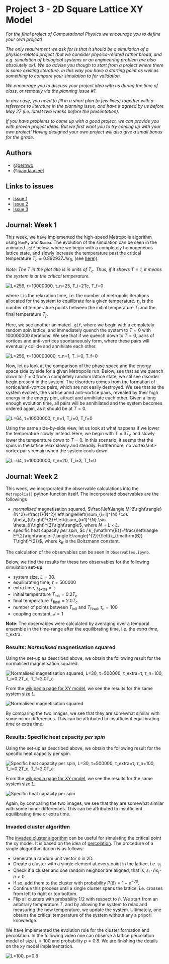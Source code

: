 # Project 3 - 2D Square Lattice XY Model

*For the final project of Computational Physics we encourage you to define your own project!*

*The only requirement we ask for is that it should be a simulation of a physics-related project (but we consider physics-related rather broad, and e.g. simulation of biological systems or an engineering problem are also absolutely ok).*
*We do advise you though to start from a project where there is some existing literature. in this way you have a starting point as well as something to compare your simulation to for validation.*

*We encourage you to discuss your project idea with us during the time of class, or remotely via the planning issue #1.*

*In any case, you need to fill in a short plan (a few lines) together with a reference to literature in the planning issue, and have it agreed by us before May 27 (i.e. latest two weeks before the presentation).*

*If you have problems to come up with a good project, we can provide you with proven project ideas. But we first want you to try coming up with your own project! Having designed your own project will also give a small bonus for the grade.*

## Authors

* @[bernwo](https://github.com/bernwo)
* @[juandaanieel](https://github.com/juandaanieel)

## Links to issues

* [Issue 1](https://gitlab.kwant-project.org/computational_physics/projects/Project-3_kwo/-/issues/1)
* [Issue 2](https://gitlab.kwant-project.org/computational_physics/projects/Project-3_kwo/-/issues/2)
* [Issue 3](https://gitlab.kwant-project.org/computational_physics/projects/Project-3_kwo/-/issues/3)

## Journal: Week 1

This week, we have implemented the high-speed Metropolis algorithm using `NumPy` and `Numba`. The evolution of the simulation can be seen in the animated `.gif` below, where we begin with a completely homogeneous lattice state, and slowly increase the temperature past the critical temperature $`T_c≈0.892937J/k_B`$, (see [here](http://www.lps.ens.fr/~krauth/images/7/72/Stage_Mayer_Johannes_2015.pdf))).

*Note: The $`T`$ in the plot title is in units of $`T_c`$. Thus, if it shows $`T=1`$, it means the system is at the critical temperature.*

![L=256, τ=10000000, τ_n=25, T_i=2Tc, T_f=0](simulation_images/Metropolis_L256_tau10000000_nrelax25_Tinit2_Tfinal0.gif)
<!-- <img src="" width="360" height="307" /> -->
where τ is the relaxation time, i.e. the number of metropolis iterations allocated for the system to equilibrate for a given temperature. $`\tau_n`$ is the number of temperature points between the initial temperature $`T_i`$ and the final temperature $`T_f`$.

Here, we see another animated `.gif`, where we begin with a completely random spin lattice, and immediately quench the system to $`T=0`$ with 100000000 iterations. We see that if we quench down to $`T=0`$, pairs of vortices and anti-vortices spontaneously form, where these pairs will eventually collide and annihilate each other.

![L=256, τ=100000000, τ_n=1, T_i=0, T_f=0](simulation_images/Metropolis_L256_tau100000000_nrelax1_Tinit0_Tfinal0.gif)

Now, let us look at the comparison of the phase space and the energy space side by side for a given Metropolis run. Below, see that as we quench down to $`T=0`$ from a completely random lattice state, we stil see disorder begin present in the system. The disorders comes from the formation of vortice/anti-vortice pairs, which are not easily destroyed. We see that as the system evolves, the vortice annd anti-vortice pairs, revealed by their high energy in the energy plot, attract and annihilate each other. Given a long enough evolution time, all pairs will be annihilated and the system becomes ordered again, as it should be at $`T=0`$.

![L=64, τ=10000000, τ_n=1, T_i=0, T_f=0](simulation_images/Metropolis_phase_energy_L64_tau10000000_nrelax1_Tinit0_Tfinal0.gif)

Using the same side-by-side view, let us look at what happens if we lower the temperature slowly instead. Here, we begin with $`T=3T_c`$ and slowly lower the temperature down to $`T=0`$. In this scenario, it seems that the spins in the lattice relax slowly and steadily. Furthermore, no vortex/anti-vortex pairs remain when the system cools down.

![L=64, τ=10000000, τ_n=20, T_i=3, T_f=0](simulation_images/Metropolis_phase_energy_L64_tau10000000_nrelax20_Tinit3_Tfinal0.gif)

## Journal: Week 2

This week, we incorporated the observable calculations into the `Metropolis()` python function itself. The incorporated observables are the followings

* *normalised* magnetisation squared, $`\frac{\left\langle M^2\right\rangle}{N^2}=\frac{1}{N^2}\left\langle\left(\sum_{i=1}^{N} \cos \theta_{i}\right)^{2}+\left(\sum_{i=1}^{N} \sin \theta_{i}\right)^{2}\right\rangle`$, where $`N=L\times L`$.
* specific heat capacity *per spin*, $`c / k_{\mathrm{B}}=\frac{\left\langle E^{2}\right\rangle-{\langle E\rangle}^{2}}{\left(k_{\mathrm{B}} T\right)^{2}}`$, where $`k_B`$ is the Boltzmann constant.

The calculation of the observables can be seen in `Observables.ipynb`.

Below, we find the results for these two observables for the following simulation **set-up**:

* system size, $`L=30`$.
* equilibrating time, $`\tau=500000`$
* extra time, $`\tau_\mathrm{extra}=\tau`$
* initial temperature $`T_\mathrm{init}=0.2T_c`$
* final temperature $`T_\mathrm{final}=2.0T_c`$
* number of points between $`T_\mathrm{init}`$ and $`T_\mathrm{final}`$, $`\tau_n=100`$
* coupling constant, $`J=1`$

**Note**: The observables were calculated by averaging over a temporal ensemble in the time-range after the equilibrating time, i.e. the *extra time*, τ_extra.

### Results: *Normalised* magnetisation squared

Using the set-up as described above, we obtain the following result for the normalised magnetisation squared.

![Normalised magnetisation squared, L=30, τ=500000, τ_extra=τ, τ_n=100, T_i=0.2T_c, T_f=2.0T_c](simulation_images/magnetisationsquared_L30_tau500000_nrelax100_Tinit0_Tfinal2.png)

From the [wikipedia page for XY model](https://en.wikipedia.org/wiki/Classical_XY_model), we see the results for the same system size $`L`$.

![Normalised magnetisation squared](simulation_images/magnetisationsquared_wikipedia.png)

By comparing the two images, we see that they are somewhat similar with some minor differences. This can be attributed to insufficient equilibrating time or extra time.

### Results: Specific heat capacity *per spin*

Using the set-up as described above, we obtain the following result for the specific heat capacity per spin.

![Specific heat capacity per spin, L=30, τ=500000, τ_extra=τ, τ_n=100, T_i=0.2T_c, T_f=2.0T_c](simulation_images/specificheat_L30_tau500000_nrelax100_Tinit0_Tfinal2.png)

From the [wikipedia page for XY model](https://en.wikipedia.org/wiki/Classical_XY_model), we see the results for the same system size $`L`$.

![Specific heat capacity per spin](simulation_images/specificheat_wikipedia.png)

Again, by comparing the two images, we see that they are somewhat similar with some minor differences. This can be attributed to insufficient equilibrating time or extra time.

### Invaded cluster algorithm

The [invaded cluster algorithm](https://arxiv.org/pdf/cond-mat/9507094.pdf) can be useful for simulating the critical point the xy model.
It is based on the idea of [percolation](https://www.uio.no/studier/emner/matnat/fys/FYS4460/v20/notes/book.pdf).
The procedure of a single alogorithm itarion is as follows:
* Generate a random unit vector $`\hat n`$ in 2D.
* Create a cluster with a single element at every point in the lattice, i.e. $` s_i`$.
* Check if a cluster and one random neighbor are aligned, that is, $`s_i\cdot\hat n s_j\cdot\hat n > 0 `$.
* If so, add them to the cluster with probability $`P(\beta) = 1 -e^{-J\beta}`$.
* Continue this process until a single cluster spans the lattice, i.e. crosses from left to right or top bottom.
* Flip all clusters with probability 1/2 with respect to $`\hat n`$.
We start from an anbitrary temperature $`T`$, and by allowing the system to relax and measuring the new temperature, we update the system. Ultimately, one obtains the critical temperature of the system without any a pripori knowledge.

We have implemented the evolution rule for the cluster formation and percolation. In the following video one can observe a lattice percolation model of size $`L=100`$ and probability $`p=0.8`$. We are finishing the details on the xy model implementation.

![L=100, p=0.8](simulation_images/percolation.gif)
